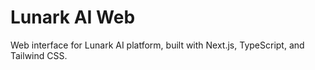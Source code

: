 # Lunark AI Web

Web interface for Lunark AI platform, built with Next.js, TypeScript, and Tailwind CSS. 
